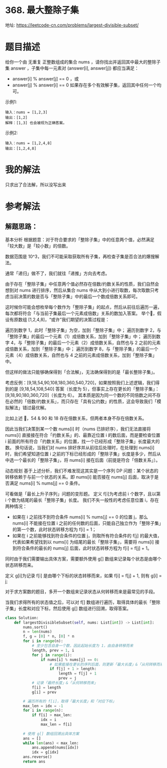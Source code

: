 # 368. 最大整除子集
地址: https://leetcode-cn.com/problems/largest-divisible-subset/


# 题目描述
给你一个由 无重复 正整数组成的集合 nums ，请你找出并返回其中最大的整除子集 answer ，子集中每一元素对 (answer[i], answer[j]) 都应当满足：
- answer[i] % answer[j] == 0 ，或
- answer[j] % answer[i] == 0
如果存在多个有效解子集，返回其中任何一个均可。

示例1:
```
输入：nums = [1,2,3]
输出：[1,2]
解释：[1,3] 也会被视为正确答案。
```

示例2:
```
输入：nums = [1,2,4,8]
输出：[1,2,4,8]
```

# 我的解法
只求出了合法解，所以没写出来

# 参考解法

## 解题思路：
基本分析
根据题意：对于符合要求的「整除子集」中的任意两个值，必然满足「较大数」是「较小数」的倍数。

数据范围是 10^3，我们不可能采取获取所有子集，再检查子集是否合法的爆搜解法。

通常「递归」做不了，我们就往「递推」方向去考虑。

由于存在「整除子集」中任意两个值必然存在倍数/约数关系的性质，我们自然会想到对 nums 进行排序，然后从集合 nums 中从大到小进行取数，每次取数只考虑当前决策的数是否与「整除子集」中的最后一个数成倍数关系即可。

这时候你可能会想枚举每个数作为「整除子集」的起点，然后从前往后遍历一遍，每次都将符合「与当前子集最后一个元素成倍数」关系的数加入答案。
举个🌰，假设有原数组 [1,2,4,8]，“或许”我们期望的决策过程是：

遍历到数字 1，此时「整除子集」为空，加到「整除子集」中；
遍历到数字 2，与「整除子集」的最后一个元素（1）成倍数关系，加到「整除子集」中；
遍历到数字 4，与「整除子集」的最后一个元素（2）成倍数关系，自然也与 2 之前的元素成倍数关系，加到「整除子集」中；
遍历到数字 8，与「整除子集」的最后一个元素（4）成倍数关系，自然也与 4 之前的元素成倍数关系，加到「整除子集」中。

但这样的做法只能够确保得到「合法解」，无法确保得到的是「最长整除子集」。

考虑反例：[9,18,54,90,108,180,360,540,720]，如果按照我们上述逻辑，我们得到的是 [9,18,54,108,540] 答案（长度为 5），但事实上存在更长的「整除子集」： [9,18,90,180,360,720]（长度为 6）。
其本质是因为同一个数的不同倍数之间不存在必然的「倍数/约数关系」，而只存在「具有公约数」的性质，这会导致我们「模拟解法」错过最优解。

比如上述 🌰，54 & 90 和 18 存在倍数关系，但两者本身不存在倍数关系。

因此当我们决策到某一个数 nums[i] 时（nums 已排好序），我们无法直接将 nums[i] 直接接在符合「约数关系」的、最靠近位置 i 的数后面，而是要检查位置 i 前面的所有符合「约数关系」的位置，找一个已经形成「整除子集」长度最大的数。
换句话说，当我们对 nums 排好序并从前往后处理时，在处理到 nums[i] 时，我们希望知道位置 i 之前的下标已经形成的「整除子集」长度是多少，然后从中选一个最长的「整除子集」，将 nums[i] 接在后面（前提是符合「倍数关系」）。

动态规划
基于上述分析，我们不难发现这其实是一个序列 DP 问题：某个状态的转移依赖于与前一个状态的关系。即 nums[i] 能否接在 nums[j] 后面，取决于是否满足 nums[i] % nums[j] == 0 条件。

可看做是「最长上升子序列」问题的变形题。
定义 f[i]为考虑前 i 个数字，且以第 i 个数为结尾的最长「整除子集」长度。
我们不失一般性的考虑任意位置 i，存在两种情况：

- 如果在 i 之前找不到符合条件 nums[i] % nums[j] == 0 的位置 j，那么 nums[i] 不能接在位置 i 之前的任何数的后面，只能自己独立作为「整除子集」的第一个数，此时状态转移方程为 f[i] = 1；
- 如果在 i 之前能够找到符合条件的位置 j，则取所有符合条件的 f[j] 的最大值，代表如果希望找到以 nums[i] 为结尾的最长「整除子集」，需要将 nums[i] 接到符合条件的最长的 nums[j] 后面，此时状态转移方程为 f[i] = f[j] + 1。

同时由于我们需要输出具体方案，需要额外使用 g[] 数组来记录每个状态是由哪个状态转移而来。

定义 g[i]为记录 f[i] 是由哪个下标的状态转移而来，如果 f[i] = f[j] + 1, 则有 g[i] = j;

对于求方案数的题目，多开一个数组来记录状态从何转移而来是最常见的手段。

当我们求得所有的状态值之后，可以对 f[] 数组进行遍历，取得具体的最长「整除子集」长度和对应下标，然后使用 g[] 数组进行回溯，取得答案。

```python
class Solution:
    def largestDivisibleSubset(self, nums: List[int]) -> List[int]:
        nums.sort()
        n = len(nums)
        f, g = [0] * n, [0] * n
        for i in range(n):
            # 至少包含自身一个数，因此起始长度为 1，由自身转移而来
            length, prev = 1, i
            for j in range(i):
                if nums[i] % nums[j] == 0:
                    # 如果能接在更长的序列后面，则更新「最大长度」&「从何转移而来」
                    if f[j] + 1 > length:
                        length = f[j] + 1
                        prev = j
            # 记录「最终长度」&「从何转移而来」
            f[i] = length
            g[i] = prev

        # 遍历所有的 f[i]，取得「最大长度」和「对应下标」
        max_len = idx = -1
        for i in range(n):
            if f[i] > max_len:
                idx = i
                max_len = f[i]
        
        # 使用 g[] 数组回溯出具体方案
        ans = []
        while len(ans) < max_len:
            ans.append(nums[idx])
            idx = g[idx]
        ans.reverse()
        return ans

```
